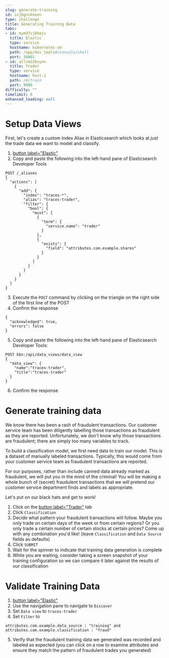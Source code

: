```yaml
---
slug: generate-training
id: icjbgncknxen
type: challenge
title: Generating Training Data
tabs:
- id: mym97vj0hmjv
  title: Elastic
  type: service
  hostname: kubernetes-vm
  path: /app/dev_tools#/console/shell
  port: 30001
- id: allim22boynn
  title: Trader
  type: service
  hostname: host-1
  path: /#/train
  port: 9090
difficulty: ""
timelimit: 0
enhanced_loading: null
---
```


Setup Data Views
===
First, let's create a custom Index Alias in Elasticsearch which looks at _just_ the trade data we want to model and classify.

1. [button label="Elastic"](tab-0)
2. Copy and paste the following into the left-hand pane of Elasticsearch Developer Tools
  ```
  POST /_aliases
  {
    "actions": [
      {
        "add": {
          "index": "traces-*",
          "alias": "traces-trader",
          "filter": {
            "bool": {
              "must": [
                {
                  "term": {
                    "service.name": "trader"
                  }
                },
                {
                  "exists": {
                    "field": "attributes.com.example.shares"
                  }
                }
              ]
            }
          }
        }
      }
    ]
  }
```
3. Execute the `POST` command by clicking on the triangle on the right side of the first line of the POST
4. Confirm the response
  ```nocopy
  {
    "acknowledged": true,
    "errors": false
  }
  ```
5. Copy and paste the following into the left-hand pane of Elasticsearch Developer Tools:
  ```
  POST kbn:/api/data_views/data_view
  {
    "data_view": {
      "name":"traces-trader",
      "title":"traces-trader"
    }
  }
  ```
6. Confirm the response

Generate training data
===

We know there has been a rash of fraudulent transactions. Our customer service team has been diligently labelling those transactions as fraudulent as they are reported. Unfortunately, we don't know why those transactions are fraudulent; there are simply too many variables to track.

To build a classification model, we first need data to train our model. This is a dataset of manually labeled transactions. Typically, this would come from your customer service team as fraudulent transactions are reported. 

For our purposes, rather than include canned data already marked as fraudulent, we will put you in the mind of the criminal! You will be making a whole bunch of (secret) fraudulent transactions that we will pretend our customer service department finds and labels as appropriate.

Let's put on our black hats and get to work!
1. Click on the [button label="Trader"](tab-1) tab
2. Click `Classification`
3. Decide what pattern your fraudulent transactions will follow. Maybe you only trade on certain days of the week or from certain regions? Or you only trade a certain number of certain stocks at certain prices? Come up with any combination you'd like! (leave `Classification` and `Data Source` fields as defaults)
4. Click `SUBMIT`
5. Wait for the spinner to indicate that training data generation is complete
6. While you are waiting, consider taking a screen snapshot of your training configuration so we can compare it later against the results of our classification

Validate Training Data
===

1. [button label="Elastic"](tab-0)
2. Use the navigation pane to navigate to `Discover`
3. Set `Data view` to `traces-trader`
4. Set `Filter` to
  ```
  attributes.com.example.data_source : "training" and attributes.com.example.classification : "fraud"
  ```
5. Verify that the fraudulent training data we generated was recorded and labeled as expected (you can click on a row to examine attributes and ensure they match the pattern of fraudulent trades you generated)
